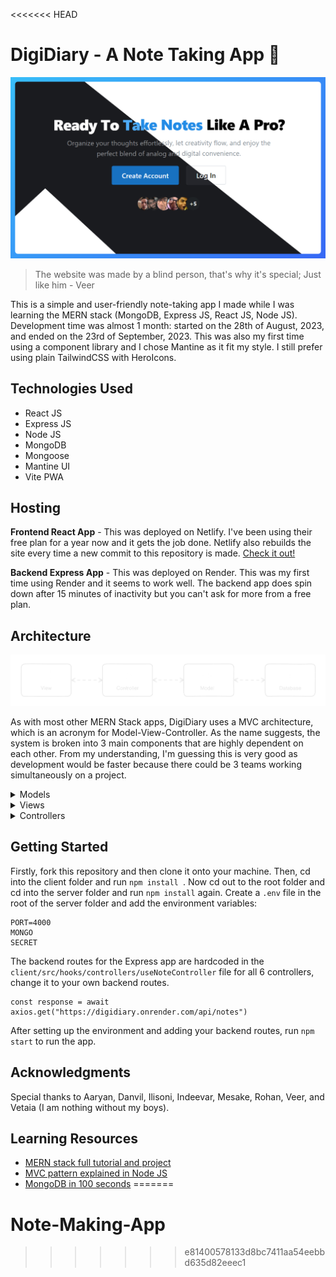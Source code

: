 <<<<<<< HEAD
# DigiDiary - A Note Taking App 📝

![Hero Page Image](https://github.com/anav5704/Note-App-MERN/blob/main/client/public/docs/note-mern.png)

> The website was made by a blind person, that's why it's special; Just like him - Veer

This is a simple and user-friendly note-taking app I made while I was learning the MERN stack (MongoDB, Express JS, React JS, Node JS). Development time was almost 1 month: started on the 28th of August, 2023, and ended on the 23rd of September, 2023. This was also my first time using a component library and I chose Mantine as it fit my style. I still prefer using plain TailwindCSS with HeroIcons.

## Technologies Used
- React JS 
- Express JS 
- Node JS 
- MongoDB 
- Mongoose
- Mantine UI
- Vite PWA 

## Hosting
**Frontend React App** - This was deployed on Netlify. I've been using their free plan for a year now and it gets the job done. Netlify also rebuilds the site every time a new commit to this repository is made. [Check it out!](https://digidiary.netlify.app/)

**Backend Express App** - This was deployed on Render. This was my first time using Render and it seems to work well. The backend app does spin down after 15 minutes of inactivity but you can't ask for more from a free plan.

## Architecture

![Hero Page Image](https://github.com/anav5704/Note-App-MERN/blob/main/client/public/docs/architecture.png)

As with most other MERN Stack apps, DigiDiary uses a MVC architecture, which is an acronym for Model-View-Controller. As the name suggests, the system is broken into 3 main components that are highly dependent on each other. From my understanding, I'm guessing this is very good as development would be faster because there could be 3 teams working simultaneously on a project.

<details>
<summary>Models</summary>

The Model part of MVC deals with data logic and business logic. The data logic is the storing, retrieving, and manipulating of data from a database, MongoDB in this case. On the other hand, business logic refers to how this data is processed. The model acts as a link between the controller and the database as the controllers can't directly interact with the database itself. Mongoose is used to do all of this. Here is what the user and note models look like and their association:

![Class Diagram](https://github.com/anav5704/Note-App-MERN/blob/main/client/public/docs/classDiagram.png)

</details>

<details>
<summary>Views</summary>

The view part handles the UI logic and generates UI components for the user based on the data collected by the model. This data is obtained from the controller and not the model itself. Some of the main views for this app are the home page(where all the created notes are displayed) and the edit page, where(the note data is displayed).
Feel free to check out the final version if you want to have a look.

</details>

<details>
<summary>Controllers</summary>

Controllers are the functions that act as a link between the model and view. It takes the input from the user and forwards it to the model to use it. It then sends a response back to the user after the model is done doing its thing. Responses can be either a success or failure, whereby the error needs to be handled. Here is. Here is an example of a controller for creating notes:

```
const createNote = async (req, res) => {
    const { title, content } = req.body // gets data to create note with
    try {
        checkMissingFields(req) // checks for empty fields
        const id = req.user._id // gets user id

        const note = await noteModel.create({ title, content, owner: id }) // tries to create the note
        res.status(200).json(note) // sends back note if everything goes well
    }
    catch (err) {
        res.status(400).json(err.message) // sends back error if something goes south
    }
}
```

This app has a controller for each of the primary interactions between the user and the system. These interactions are also called "use cases" and I have made a use-case diagram for this app:

![Class Diagram](https://github.com/anav5704/Note-App-MERN/blob/main/client/public/docs/useCaseDiagram.png)

</details>

## Getting Started

Firstly, fork this repository and then clone it onto your machine. Then, cd into the client folder and run ```npm install ```. Now cd out to the root folder and cd into the server folder and run ```npm install``` again. Create a ```.env``` file in the root of the server folder and add the environment variables:

```
PORT=4000  
MONGO 
SECRET 
```

The backend routes for the Express app are hardcoded in the ```client/src/hooks/controllers/useNoteController``` file for all 6 controllers, change it to your own backend routes.

```
const response = await axios.get("https://digidiary.onrender.com/api/notes") 
```

After setting up the environment and adding your backend routes, run ```npm start``` to run the app.

## Acknowledgments
Special thanks to Aaryan, Danvil, Ilisoni, Indeevar, Mesake, Rohan, Veer, and Vetaia (I am nothing without my boys).

## Learning Resources

- [MERN stack full tutorial and project](https://www.youtube.com/watch?v=CvCiNeLnZ00)
- [MVC pattern explained in Node JS](https://www.youtube.com/watch?v=bQuBlR0T5cc)
- [MongoDB in 100 seconds](https://www.youtube.com/watch?v=-bt_y4Loofg)
=======
# Note-Making-App
>>>>>>> e81400578133d8bc7411aa54eebbd635d82eeec1
